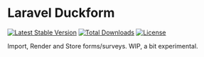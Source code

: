 # Laravel Duckform

[![Latest Stable Version](https://poser.pugx.org/tpenaranda/duckform/v/stable)](https://packagist.org/packages/tpenaranda/duckform) [![Total Downloads](https://poser.pugx.org/tpenaranda/duckform/downloads)](https://packagist.org/packages/tpenaranda/duckform) [![License](https://poser.pugx.org/tpenaranda/duckform/license)](https://packagist.org/packages/tpenaranda/duckform)

Import, Render and Store forms/surveys. WIP, a bit experimental.
